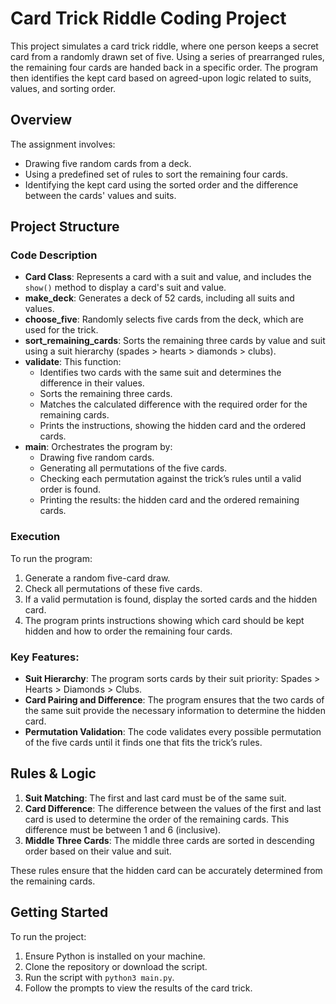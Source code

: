# Card Trick Riddle Coding Project

This project simulates a card trick riddle, where one person keeps a secret card from a randomly drawn set of five. Using a series of prearranged rules, the remaining four cards are handed back in a specific order. The program then identifies the kept card based on agreed-upon logic related to suits, values, and sorting order.

## Overview

The assignment involves:
- Drawing five random cards from a deck.
- Using a predefined set of rules to sort the remaining four cards.
- Identifying the kept card using the sorted order and the difference between the cards' values and suits.

## Project Structure

### Code Description
- **Card Class**: Represents a card with a suit and value, and includes the `show()` method to display a card's suit and value.
- **make_deck**: Generates a deck of 52 cards, including all suits and values.
- **choose_five**: Randomly selects five cards from the deck, which are used for the trick.
- **sort_remaining_cards**: Sorts the remaining three cards by value and suit using a suit hierarchy (spades > hearts > diamonds > clubs).
- **validate**: This function:
  - Identifies two cards with the same suit and determines the difference in their values.
  - Sorts the remaining three cards.
  - Matches the calculated difference with the required order for the remaining cards.
  - Prints the instructions, showing the hidden card and the ordered cards.
- **main**: Orchestrates the program by:
  - Drawing five random cards.
  - Generating all permutations of the five cards.
  - Checking each permutation against the trick’s rules until a valid order is found.
  - Printing the results: the hidden card and the ordered remaining cards.

### Execution
To run the program:
1. Generate a random five-card draw.
2. Check all permutations of these five cards.
3. If a valid permutation is found, display the sorted cards and the hidden card.
4. The program prints instructions showing which card should be kept hidden and how to order the remaining four cards.

### Key Features:
- **Suit Hierarchy**: The program sorts cards by their suit priority: Spades > Hearts > Diamonds > Clubs.
- **Card Pairing and Difference**: The program ensures that the two cards of the same suit provide the necessary information to determine the hidden card.
- **Permutation Validation**: The code validates every possible permutation of the five cards until it finds one that fits the trick’s rules.

## Rules & Logic

1. **Suit Matching**: The first and last card must be of the same suit.
2. **Card Difference**: The difference between the values of the first and last card is used to determine the order of the remaining cards. This difference must be between 1 and 6 (inclusive).
3. **Middle Three Cards**: The middle three cards are sorted in descending order based on their value and suit.

These rules ensure that the hidden card can be accurately determined from the remaining cards.

## Getting Started

To run the project:
1. Ensure Python is installed on your machine.
2. Clone the repository or download the script.
3. Run the script with `python3 main.py`.
4. Follow the prompts to view the results of the card trick.
